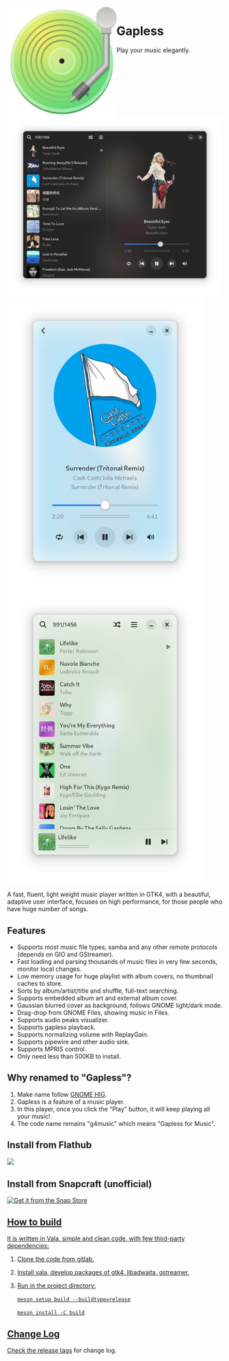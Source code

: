 <img align="left" alt="Project logo" src="data/icons/hicolor/scalable/apps/app.svg" />

# Gapless
Play your music elegantly.

<img src="./shots/window.png" width="822"/>
<img src="./shots/playbar.png" width="458"/>
<img src="./shots/playlist.png" width="458"/>

A fast, fluent, light weight music player written in GTK4, with a beautiful, adaptive user interface, focuses on high performance, for those people who have huge number of songs.

## Features
- Supports most music file types, samba and any other remote protocols (depends on GIO and GStreamer).
- Fast loading and parsing thousands of music files in very few seconds, monitor local changes.
- Low memory usage for huge playlist with album covers, no thumbnail caches to store.
- Sorts by album/artist/title and shuffle, full-text searching.
- Supports embedded album art and external album cover.
- Gaussian blurred cover as background, follows GNOME light/dark mode.
- Drag-drop from GNOME Files, showing music in Files.
- Supports audio peaks visualizer.
- Supports gapless playback.
- Supports normalizing volume with ReplayGain.
- Supports pipewire and other audio sink.
- Supports MPRIS control.
- Only need less than 500KB to install.

## Why renamed to "Gapless"?
1. Make name follow [GNOME HIG](https://developer.gnome.org/hig/guidelines/app-naming.html).
2. Gapless is a feature of a music player.
3. In this player, once you click the "Play" button, it will keep playing all your music!
4. The code name remains "g4music" which means "Gapless for Music".

## Install from Flathub
<a href="https://flathub.org/apps/com.github.neithern.g4music">
<img src="https://flathub.org/assets/badges/flathub-badge-en.png" width="240"/></a>

## Install from Snapcraft (unofficial)
<a href="https://snapcraft.io/g4music">
<img alt="Get it from the Snap Store" src="https://camo.githubusercontent.com/ab077b20ad9938c23fbdac223ab101df5ed27329bbadbe7f98bfd62d5808f0a7/68747470733a2f2f736e617063726166742e696f2f7374617469632f696d616765732f6261646765732f656e2f736e61702d73746f72652d626c61636b2e737667" data-canonical-src="https://snapcraft.io/static/images/badges/en/snap-store-black.svg" width="240" style="max-width: 100%;"> 

## How to build 
It is written in Vala, simple and clean code, with few third-party dependencies:

1. Clone the code from gitlab.
2. Install vala, develop packages of gtk4, libadwaita, gstreamer.
3. Run in the project directory:

    `meson setup build --buildtype=release`

    `meson install -C build`

## Change Log
Check the [release tags](https://gitlab.gnome.org/neithern/g4music/-/tags) for change log.
